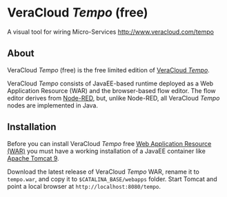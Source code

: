# VeraCloud _Tempo_ (free)
A visual tool for wiring Micro-Services http://www.veracloud.com/tempo

## About

VeraCloud _Tempo_ (free) is the free limited edition of [VeraCloud _Tempo_](http://www.veracloud.com/tempo).

VeraCloud _Tempo_ consists of JavaEE-based runtime deployed as a Web Application Resource (WAR) and the browser-based flow editor. The flow editor derives from [Node-RED](https://nodered.org), but, unlike Node-RED, all VeraCloud _Tempo_ nodes are implemented in Java.

## Installation

Before you can install VeraCloud _Tempo_ free [Web Application Resource (WAR)](https://en.wikipedia.org/wiki/WAR_(file_format)) you must have a working installation of a JavaEE container like [Apache Tomcat 9](https://tomcat.apache.org/download-90.cgi).

Download the latest release of VeraCloud _Tempo_ WAR, rename it to `tempo.war`, and copy it to `$CATALINA_BASE/webapps` folder. Start Tomcat and point a local browser at `http://localhost:8080/tempo`.
